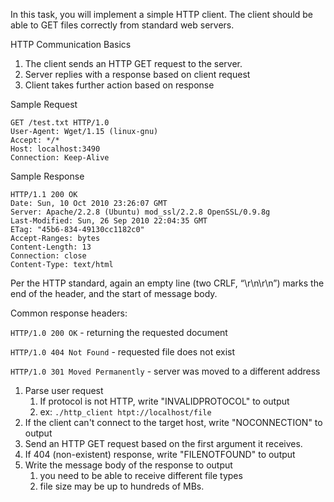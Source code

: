 In this task, you will implement a simple HTTP client. The client should be able to GET files correctly from standard web servers. 

HTTP Communication Basics
1. The client sends an HTTP GET request to the server.
2. Server replies with a response based on client request
3. Client takes further action based on response


Sample Request
```
GET /test.txt HTTP/1.0
User-Agent: Wget/1.15 (linux-gnu)
Accept: */*
Host: localhost:3490
Connection: Keep-Alive
```

Sample Response
```
HTTP/1.1 200 OK
Date: Sun, 10 Oct 2010 23:26:07 GMT
Server: Apache/2.2.8 (Ubuntu) mod_ssl/2.2.8 OpenSSL/0.9.8g
Last-Modified: Sun, 26 Sep 2010 22:04:35 GMT
ETag: "45b6-834-49130cc1182c0"
Accept-Ranges: bytes
Content-Length: 13
Connection: close
Content-Type: text/html
```

Per the HTTP standard, again an empty line (two CRLF, “\r\n\r\n”) marks the end of the header, and the start of message body.

Common response headers:

`HTTP/1.0 200 OK` - returning the requested document

`HTTP/1.0 404 Not Found` - requested file does not exist

`HTTP/1.0 301 Moved Permanently` - server was moved to a different address


1. Parse user request
   1. If protocol is not HTTP, write "INVALIDPROTOCOL" to output
   2. ex: `./http_client htpt://localhost/file`
2. If the client can't connect to the target host, write "NOCONNECTION" to output 
3. Send an HTTP GET request based on the first argument it receives. 
4. If 404 (non-existent) response, write "FILENOTFOUND" to output
5. Write the message body of the response to output
   1. you need to be able to receive different file types
   2. file size may be up to hundreds of MBs.